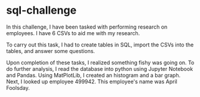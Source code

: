 # sql-challenge

In this challenge, I have been tasked with performing research on employees. I have 6 CSVs to aid me with my research. 

To carry out this task, I had to create tables in SQL, import the CSVs into the tables, and answer some questions.

Upon completion of these tasks, I realized something fishy was going on.
To do further analysis, I read the database into python using Jupyter Notebook and Pandas. 
Using MatPlotLib, I created an histogram and a bar graph. 
Next, I looked up employee 499942. This employee's name was April Foolsday.

